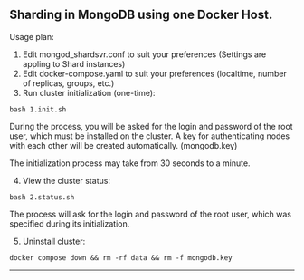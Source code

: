 ## Sharding in MongoDB using one Docker Host.

Usage plan:

1) Edit mongod_shardsvr.conf to suit your preferences (Settings are appling to Shard instances)
2) Edit docker-compose.yaml to suit your preferences (localtime, number of replicas, groups, etc.)
3) Run cluster initialization (one-time):

```
bash 1.init.sh
```

During the process, you will be asked for the login and password of the root user, which must be installed on the cluster.
A key for authenticating nodes with each other will be created automatically. (mongodb.key)

The initialization process may take from 30 seconds to a minute.

4) View the cluster status:

```
bash 2.status.sh
```

The process will ask for the login and password of the root user, which was specified during its initialization.

5) Uninstall cluster:

```
docker compose down && rm -rf data && rm -f mongodb.key
```

---

